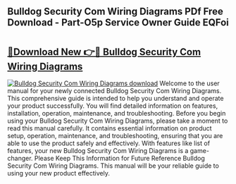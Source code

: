 ## Bulldog Security Com Wiring Diagrams PDf Free Download - Part-O5p Service Owner Guide EQFoi

# <h2><a href="http://dfpnuhx.blite.top/?on=Bulldog+Security+Com+Wiring+Diagrams">🔗Download New 👉🔴 Bulldog Security Com Wiring Diagrams</a></h2>

[![Bulldog Security Com Wiring Diagrams download](https://i.imgur.com/lujVjoI.png)](http://dfpnuhx.blite.top/?on=Bulldog+Security+Com+Wiring+Diagrams)
Welcome to the user manual for your newly connected Bulldog Security Com Wiring Diagrams. This comprehensive guide is intended to help you understand and operate your product successfully. You will find detailed information on features, installation, operation, maintenance, and troubleshooting. Before you begin using your Bulldog Security Com Wiring Diagrams, please take a moment to read this manual carefully. It contains essential information on product setup, operation, maintenance, and troubleshooting, ensuring that you are able to use the product safely and effectively. With features like list of features, your new Bulldog Security Com Wiring Diagrams is a game-changer. Please Keep This Information for Future Reference Bulldog Security Com Wiring Diagrams. This manual will be your reliable guide to using your new product effectively.
